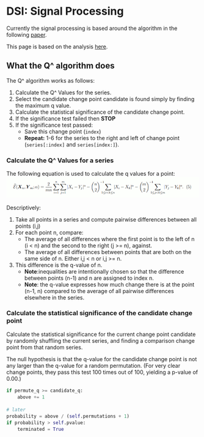 # DSI: Signal Processing

Currently the signal processing is based around the algorithm in the following [paper](https://arxiv.org/pdf/1306.4933.pdf).

This page is based on the analysis [here](https://docs.google.com/document/d/1A97F7RPY6EtXShEfUym7StLSnpuPR17Uy9BEFC1cuKw/edit#heading=h.qhq8ppmxw123).

## What the Q^ algorithm does

The Q^ algorithm works as follows:

1. Calculate the Q^ Values for the series.
1. Select the candidate change point candidate is found simply by finding the maximum q value.
1. Calculate the statistical significance of the candidate change point.
1. If the significance test failed then __STOP__
1. If the significance test passed:
    * Save this change point (```index```)
    * __Repeat:__ 1-6 for the series to the right and left of change point (```series[:index]``` and ```series[index:]```).

### Calculate the Q^ Values for a series

The following equation is used to calculate the q values for a point:
![QHat Equation](./equation.gif)

Descriptively:

1. Take all points in a series and compute pairwise differences between all points (i,j)
1. For each point n, compare:
    * The average of all differences where the first point is to the left of n (i < n) and the second to the right (j >= n), against.
    * The average of all differences between points that are both on the same side of n. Either i,j < n or i,j >= n.
1. This difference is the q-value of n.
    * __Note__:inequalities are intentionally chosen so that the difference between points (n-1) and n are assigned to index n.
    * __Note__: the q-value expresses how much change there is at the point (n-1, n) compared to the average of all pairwise differences elsewhere in the series.

### Calculate the statistical significance of the candidate change point

Calculate the statistical significance for the current change point candidate by randomly shuffling the current series, and finding a comparison change point from that random series.

The null hypothesis is that the q-value for the candidate change point is not any larger than the q-value for a random permutation. (For very clear change points, they pass this test 100 times out of 100, yielding a p-value of 0.00.)

```python
if permute_q >= candidate_q:
    above += 1

# later
probability = above / (self.permutations + 1)
if probability > self.pvalue:
    terminated = True
```
